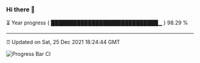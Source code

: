 ### Hi there 👋

⏳ Year progress { █████████████████████████████▁ } 98.29 %

---

⏰ Updated on Sat, 25 Dec 2021 18:24:44 GMT

![Progress Bar CI](https://github.com/ZhaoGui/ZhaoGui/workflows/Progress%20Bar%20CI/badge.svg)
